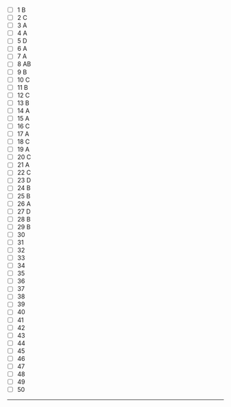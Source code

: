 - [ ] 1 B
- [ ] 2 C
- [ ] 3 A
- [ ] 4 A
- [ ] 5 D
- [ ] 6 A
- [ ] 7 A
- [ ] 8 AB
- [ ] 9 B
- [ ] 10 C
- [ ] 11 B
- [ ] 12 C
- [ ] 13 B
- [ ] 14 A
- [ ] 15 A
- [ ] 16 C
- [ ] 17 A
- [ ] 18 C
- [ ] 19 A
- [ ] 20 C
- [ ] 21 A
- [ ] 22 C
- [ ] 23 D
- [ ] 24 B
- [ ] 25 B
- [ ] 26 A
- [ ] 27 D
- [ ] 28 B
- [ ] 29 B
- [ ] 30
- [ ] 31
- [ ] 32
- [ ] 33
- [ ] 34
- [ ] 35
- [ ] 36
- [ ] 37
- [ ] 38
- [ ] 39
- [ ] 40
- [ ] 41
- [ ] 42
- [ ] 43
- [ ] 44
- [ ] 45
- [ ] 46
- [ ] 47
- [ ] 48
- [ ] 49
- [ ] 50
-----------------------------
